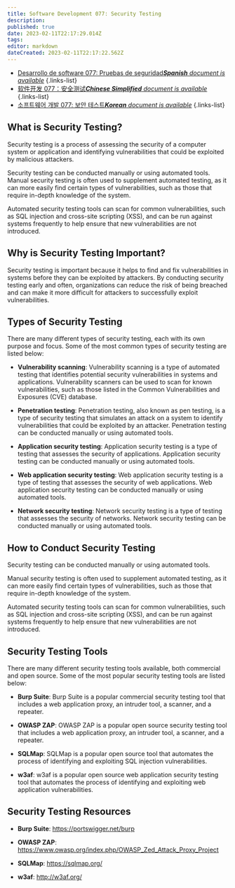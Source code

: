 ```yaml
---
title: Software Development 077: Security Testing
description: 
published: true
date: 2023-02-11T22:17:29.014Z
tags: 
editor: markdown
dateCreated: 2023-02-11T22:17:22.562Z
---
```


- [Desarrollo de software 077: Pruebas de seguridad***Spanish** document is available*](/es/Knowledge-base/Software-Development/Learning/software-development-077-security-testing)
{.links-list}
- [软件开发 077：安全测试***Chinese Simplified** document is available*](/zh/Knowledge-base/Software-Development/Learning/software-development-077-security-testing)
{.links-list}
- [소프트웨어 개발 077: 보안 테스트***Korean** document is available*](/ko/Knowledge-base/Software-Development/Learning/software-development-077-security-testing)
{.links-list}


## What is Security Testing?

Security testing is a process of assessing the security of a computer system or application and identifying vulnerabilities that could be exploited by malicious attackers.

Security testing can be conducted manually or using automated tools. Manual security testing is often used to supplement automated testing, as it can more easily find certain types of vulnerabilities, such as those that require in-depth knowledge of the system.

Automated security testing tools can scan for common vulnerabilities, such as SQL injection and cross-site scripting (XSS), and can be run against systems frequently to help ensure that new vulnerabilities are not introduced.

## Why is Security Testing Important?

Security testing is important because it helps to find and fix vulnerabilities in systems before they can be exploited by attackers. By conducting security testing early and often, organizations can reduce the risk of being breached and can make it more difficult for attackers to successfully exploit vulnerabilities.

## Types of Security Testing

There are many different types of security testing, each with its own purpose and focus. Some of the most common types of security testing are listed below:

- **Vulnerability scanning**: Vulnerability scanning is a type of automated testing that identifies potential security vulnerabilities in systems and applications. Vulnerability scanners can be used to scan for known vulnerabilities, such as those listed in the Common Vulnerabilities and Exposures (CVE) database.

- **Penetration testing**: Penetration testing, also known as pen testing, is a type of security testing that simulates an attack on a system to identify vulnerabilities that could be exploited by an attacker. Penetration testing can be conducted manually or using automated tools.

- **Application security testing**: Application security testing is a type of testing that assesses the security of applications. Application security testing can be conducted manually or using automated tools.

- **Web application security testing**: Web application security testing is a type of testing that assesses the security of web applications. Web application security testing can be conducted manually or using automated tools.

- **Network security testing**: Network security testing is a type of testing that assesses the security of networks. Network security testing can be conducted manually or using automated tools.

## How to Conduct Security Testing

Security testing can be conducted manually or using automated tools.

Manual security testing is often used to supplement automated testing, as it can more easily find certain types of vulnerabilities, such as those that require in-depth knowledge of the system.

Automated security testing tools can scan for common vulnerabilities, such as SQL injection and cross-site scripting (XSS), and can be run against systems frequently to help ensure that new vulnerabilities are not introduced.

## Security Testing Tools

There are many different security testing tools available, both commercial and open source. Some of the most popular security testing tools are listed below:

- **Burp Suite**: Burp Suite is a popular commercial security testing tool that includes a web application proxy, an intruder tool, a scanner, and a repeater.

- **OWASP ZAP**: OWASP ZAP is a popular open source security testing tool that includes a web application proxy, an intruder tool, a scanner, and a repeater.

- **SQLMap**: SQLMap is a popular open source tool that automates the process of identifying and exploiting SQL injection vulnerabilities.

- **w3af**: w3af is a popular open source web application security testing tool that automates the process of identifying and exploiting web application vulnerabilities.

## Security Testing Resources

- **Burp Suite**: <https://portswigger.net/burp>

- **OWASP ZAP**: <https://www.owasp.org/index.php/OWASP_Zed_Attack_Proxy_Project>

- **SQLMap**: <https://sqlmap.org/>

- **w3af**: <http://w3af.org/>
